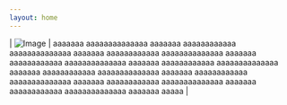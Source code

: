 ```yaml
---
layout: home
---
```


|
![Image](https://raw.githubusercontent.com/tetsukayama/tetsukayama.github.io/master/_images/11531636.png)
|
aaaaaaa aaaaaaaaaaaaaa aaaaaaa aaaaaaaaaaaa aaaaaaaaaaaaaa aaaaaaa aaaaaaaaaaaa aaaaaaaaaaaaaa aaaaaaa aaaaaaaaaaaa aaaaaaaaaaaaaa aaaaaaa aaaaaaaaaaaa aaaaaaaaaaaaaa aaaaaaa aaaaaaaaaaaa aaaaaaaaaaaaaa aaaaaaa aaaaaaaaaaaa aaaaaaaaaaaaaa aaaaaaa aaaaaaaaaaaa aaaaaaaaaaaaaa aaaaaaa aaaaaaaaaaaa aaaaaaaaaaaaaa aaaaaaa aaaaa
|
